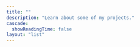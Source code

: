 ```yaml
---
title: ""
description: "Learn about some of my projects."
cascade:
  showReadingTime: false
layout: "list"
---
```


